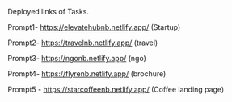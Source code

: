 Deployed links of Tasks.

Prompt1- https://elevatehubnb.netlify.app/ (Startup)

Prompt2- https://travelnb.netlify.app/ (travel)

Prompt3- https://ngonb.netlify.app/ (ngo)

Prompt4- https://flyrenb.netlify.app/ (brochure)

Prompt5 - https://starcoffeenb.netlify.app/ (Coffee landing page)

